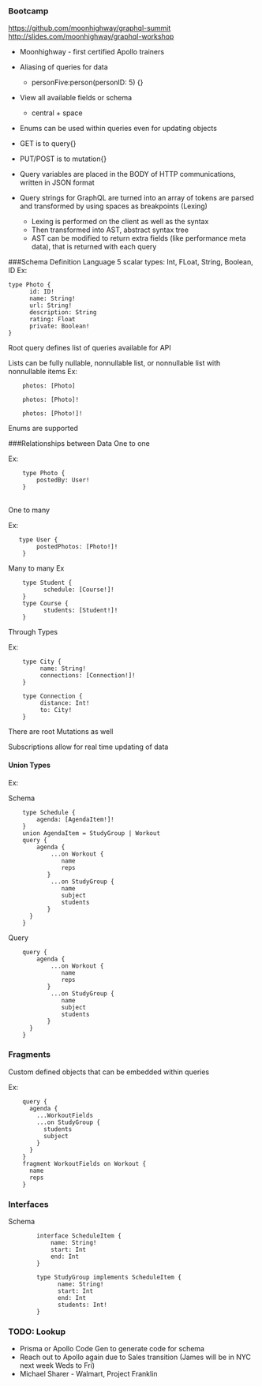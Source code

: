 ### Bootcamp
<https://github.com/moonhighway/graphql-summit>
<http://slides.com/moonhighway/graphql-workshop>

* Moonhighway - first certified Apollo trainers
* Aliasing of queries for data
    *  personFive:person(personID: 5) {}
* View all available fields or schema
    * central + space
* Enums can be used within queries even for updating objects

* GET is to query{}
* PUT/POST is to mutation{}
* Query variables are placed in the BODY of HTTP communications, written in JSON format
* Query strings for GraphQL are turned into an array of tokens are parsed and transformed by using spaces as breakpoints (Lexing)
    * Lexing is performed on the client as well as the syntax
    * Then transformed into AST, abstract syntax tree
    * AST can be modified to return extra fields (like performance meta data), that is returned with each query

###Schema Definition Language
5 scalar types: Int, FLoat, String, Boolean, ID
Ex:

	type Photo {
	      id: ID!
	      name: String!
	      url: String!
	      description: String
	      rating: Float
	      private: Boolean!
	}

Root query defines list of queries available for API

Lists can be fully nullable, nonnullable list, or nonnullable list with nonnullable items
Ex:

		photos: [Photo]
		
		photos: [Photo]!
		
		photos: [Photo!]!	

Enums are supported

###Relationships between Data
One to one

Ex:     

		type Photo { 
			postedBy: User! 
		}

  	
One to many

Ex:

	   type User {
	   		postedPhotos: [Photo!]!
		}

Many to many
Ex

		type Student {
		      schedule: [Course!]!
		}
		type Course {
		      students: [Student!]!
		}

Through Types

Ex:


		type City {
		     name: String!
		     connections: [Connection!]!
		}
		 
		type Connection {
		     distance: Int!
		     to: City!
		}
There are root Mutations as well

Subscriptions allow for real time updating of data

#### Union Types
Ex:

Schema
 
		type Schedule {
		    agenda: [AgendaItem!]!
		}
		union AgendaItem = StudyGroup | Workout
		query {
		    agenda {
		        ...on Workout {
		           name
		           reps
		       }
		        ...on StudyGroup {
		           name
		           subject
		           students
		       }
		  }
		}

Query

		query {		
		    agenda {
		        ...on Workout {
		           name
		           reps
		       }
		        ...on StudyGroup {
		           name
		           subject
		           students
		       }
		  }
		}


### Fragments 
Custom defined objects that can be embedded within queries

Ex:


		query {
		  agenda {
		    ...WorkoutFields
		    ...on StudyGroup {
		      students
		      subject
		    }
		  }
		}
		fragment WorkoutFields on Workout {
		  name
		  reps
		}


### Interfaces
Schema

			interface ScheduleItem {
			    name: String!
			    start: Int
			    end: Int
			}

			type StudyGroup implements ScheduleItem {
			      name: String!
			      start: Int
			      end: Int
			      students: Int!
			}






### TODO: Lookup
* Prisma or Apollo Code Gen to generate code for schema
* Reach out to Apollo again due to Sales transition (James will be in NYC next week Weds to Fri)
* Michael Sharer - Walmart, Project Franklin